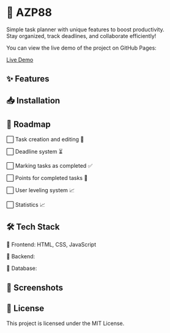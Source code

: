 # 📌 AZP88

Simple task planner with unique features to boost productivity.  
Stay organized, track deadlines, and collaborate efficiently!

You can view the live demo of the project on GitHub Pages:

[Live Demo](https://azcx1.github.io/AZP88/)

## ✨ Features

## 📥 Installation

## 🚀 Roadmap
  ⬜️ Task creation and editing 📝
  
  ⬜️ Deadline system ⏳
  
  ⬜️ Marking tasks as completed ✅
  
  ⬜️ Points for completed tasks 🎯
  
  ⬜️ User leveling system 📈
  
  ⬜️ Statistics 📈
  
## 🛠️ Tech Stack
  🔹 Frontend: HTML, CSS, JavaScript
  
  🔹 Backend:
  
  🔹 Database:
## 📸 Screenshots

## 📜 License
This project is licensed under the MIT License. 

